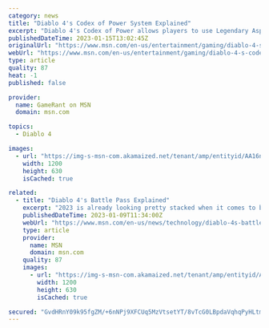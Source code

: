 ```yaml
---
category: news
title: "Diablo 4's Codex of Power System Explained"
excerpt: "Diablo 4's Codex of Power allows players to use Legendary Aspects and Powers to substantially improve their gear and builds."
publishedDateTime: 2023-01-15T13:02:45Z
originalUrl: "https://www.msn.com/en-us/entertainment/gaming/diablo-4-s-codex-of-power-system-explained/ar-AA16nj6E"
webUrl: "https://www.msn.com/en-us/entertainment/gaming/diablo-4-s-codex-of-power-system-explained/ar-AA16nj6E"
type: article
quality: 87
heat: -1
published: false

provider:
  name: GameRant on MSN
  domain: msn.com

topics:
  - Diablo 4

images:
  - url: "https://img-s-msn-com.akamaized.net/tenant/amp/entityid/AA16neBp.img?h=630&w=1200&m=6&q=60&o=t&l=f&f=jpg"
    width: 1200
    height: 630
    isCached: true

related:
  - title: "Diablo 4's Battle Pass Explained"
    excerpt: "2023 is already looking pretty stacked when it comes to big video game releases, and Diablo 4 is one of the most anticipated games on the calendar. Announced all the way back in 2019, it's finally ..."
    publishedDateTime: 2023-01-09T11:34:00Z
    webUrl: "https://www.msn.com/en-us/news/technology/diablo-4s-battle-pass-explained/ar-AA168WWT"
    type: article
    provider:
      name: MSN
      domain: msn.com
    quality: 87
    images:
      - url: "https://img-s-msn-com.akamaized.net/tenant/amp/entityid/AA168sUT.img?h=630&w=1200&m=6&q=60&o=t&l=f&f=jpg&x=375&y=178"
        width: 1200
        height: 630
        isCached: true

secured: "GvdHRnY09k95fgZM/+6nNPj9XFCUq5MzVtsetYT/8vTcG0LBpdaVqhqPyHLtmqCVshvTXERcyHFDiuV6h23zyyy2U681VCtR/GRy+8PyHymx9jVElOjtn5hPooh10qh83tN/11FXqIRhCfKJz5nkM4ejFQTV8dnB493rY6mnwXwVtbesWI3eLt+bqdbtpE0xJKTRu6ITY1//x4i/sMUblDLG5zzJ2l4eQrxgQhakyMmH6+WNLIL6q3mEP82VWBIRSbazsrhmD9XduZ8v7ZGhu5UfcYrGCDhTdmLqex48JOiZM86m1KKxaVnVDpi0Sn+52zYCZABOxUAy40jR4q9IjoouuKCdlg3pkYZO0Ex535g=;lfgur/njacwnOHZJR50fvg=="
---
```


